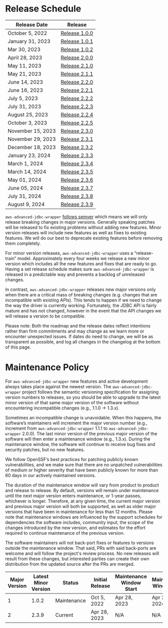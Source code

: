 # Release Schedule

| Release Date      | Release                                                                                  |
|-------------------|------------------------------------------------------------------------------------------|
| October 5, 2022   | [Release 1.0.0](https://github.com/awslabs/aws-advanced-jdbc-wrapper/releases/tag/1.0.0) |  
| January 31, 2023  | [Release 1.0.1](https://github.com/awslabs/aws-advanced-jdbc-wrapper/releases/tag/1.0.1) | 
| Mar 30, 2023      | [Release 1.0.2](https://github.com/awslabs/aws-advanced-jdbc-wrapper/releases/tag/1.0.2) |
| April 28, 2023    | [Release 2.0.0](https://github.com/awslabs/aws-advanced-jdbc-wrapper/releases/tag/2.0.0) |  
| May 11, 2023      | [Release 2.1.0](https://github.com/awslabs/aws-advanced-jdbc-wrapper/releases/tag/2.1.0) |
| May 21, 2023      | [Release 2.1.1](https://github.com/awslabs/aws-advanced-jdbc-wrapper/releases/tag/2.1.1) |
| June 14, 2023     | [Release 2.2.0](https://github.com/awslabs/aws-advanced-jdbc-wrapper/releases/tag/2.2.0) |
| June 16, 2023     | [Release 2.2.1](https://github.com/awslabs/aws-advanced-jdbc-wrapper/releases/tag/2.2.1) |
| July 5, 2023      | [Release 2.2.2](https://github.com/awslabs/aws-advanced-jdbc-wrapper/releases/tag/2.2.2) |
| July 31, 2023     | [Release 2.2.3](https://github.com/awslabs/aws-advanced-jdbc-wrapper/releases/tag/2.2.3) |
| August 25, 2023   | [Release 2.2.4](https://github.com/awslabs/aws-advanced-jdbc-wrapper/releases/tag/2.2.4) |
| October 3, 2023   | [Release 2.2.5](https://github.com/awslabs/aws-advanced-jdbc-wrapper/releases/tag/2.2.5) |
| November 15, 2023 | [Release 2.3.0](https://github.com/awslabs/aws-advanced-jdbc-wrapper/releases/tag/2.3.0) |
| November 29, 2023 | [Release 2.3.1](https://github.com/awslabs/aws-advanced-jdbc-wrapper/releases/tag/2.3.1) |
| December 18, 2023 | [Release 2.3.2](https://github.com/awslabs/aws-advanced-jdbc-wrapper/releases/tag/2.3.2) |
| January 23, 2024  | [Release 2.3.3](https://github.com/awslabs/aws-advanced-jdbc-wrapper/releases/tag/2.3.3) |
| March 1, 2024     | [Release 2.3.4](https://github.com/awslabs/aws-advanced-jdbc-wrapper/releases/tag/2.3.4) |
| March 14, 2024    | [Release 2.3.5](https://github.com/awslabs/aws-advanced-jdbc-wrapper/releases/tag/2.3.5) |
| May 01, 2024      | [Release 2.3.6](https://github.com/awslabs/aws-advanced-jdbc-wrapper/releases/tag/2.3.6) |
| June 05, 2024     | [Release 2.3.7](https://github.com/awslabs/aws-advanced-jdbc-wrapper/releases/tag/2.3.7) |
| July 31, 2024     | [Release 2.3.8](https://github.com/awslabs/aws-advanced-jdbc-wrapper/releases/tag/2.3.8) |
| August 9, 2024    | [Release 2.3.9](https://github.com/awslabs/aws-advanced-jdbc-wrapper/releases/tag/2.3.9) |

`aws-advanced-jdbc-wrapper` [follows semver](https://semver.org/#semantic-versioning-200) which means we will only
release breaking changes in major versions. Generally speaking patches will be released to fix existing problems without
adding new features. Minor version releases will include new features as well as fixes to existing features. We will do
our best to deprecate existing features before removing them completely.

For minor version releases, `aws-advanced-jdbc-wrapper` uses a “release-train” model. Approximately every four weeks we
release a new minor version which includes all the new features and fixes that are ready to go.
Having a set release schedule makes sure `aws-advanced-jdbc-wrapper` is released in a predictable way and prevents a
backlog of unreleased changes.

In contrast, `aws-advanced-jdbc-wrapper` releases new major versions only when there are a critical mass of
breaking changes (e.g. changes that are incompatible with existing APIs). This tends to happen if we need to
change the way the driver is currently working. Fortunately, the JDBC API is fairly mature and has not changed, however
in the event that the API changes we will release a version to be compatible.

Please note: Both the roadmap and the release dates reflect intentions rather than firm commitments and may change
as we learn more or encounter unexpected issues. If dates do need to change, we will be as transparent as possible,
and log all changes in the changelog at the bottom of this page.

# Maintenance Policy

For `aws-advanced-jdbc-wrapper` new features and active development always takes place against the newest version.
The `aws-advanced-jdbc-wrapper` project follows the semantic versioning specification for assigning version numbers
to releases, so you should be able to upgrade to the latest minor version of that same major version of the
software without encountering incompatible changes (e.g., 1.1.0 → 1.3.x).

Sometimes an incompatible change is unavoidable. When this happens, the software’s maintainers will increment
the major version number (e.g., increment from `aws-advanced-jdbc-wrapper` 1.1.1 to `aws-advanced-jdbc-wrapper` 2.0.0).
The last minor version of the previous major version of the software will then enter a maintenance window
(e.g., 1.3.x). During the maintenance window, the software will continue to receive bug fixes and security patches,
but no new features.

We follow OpenSSF’s best practices for patching publicly known vulnerabilities, and we make sure that there are
no unpatched vulnerabilities of medium or higher severity that have been publicly known for more than 60 days
in our actively maintained versions.

The duration of the maintenance window will vary from product to product and release to release.
By default, versions will remain under maintenance until the next major version enters maintenance,
or 1-year passes, whichever is longer. Therefore, at any given time, the current major version and
previous major version will both be supported, as well as older major versions that have been in maintenance
for less than 12 months. Please note that maintenance windows are influenced by the support schedules for
dependencies the software includes, community input, the scope of the changes introduced by the new version,
and estimates for the effort required to continue maintenance of the previous version.

The software maintainers will not back-port fixes or features to versions outside the maintenance window.
That said, PRs with said back-ports are welcome and will follow the project's review process.
No new releases will result from these changes, but interested parties can create their own distribution
from the updated source after the PRs are merged.

| Major Version | Latest Minor Version | Status      | Initial Release | Maintenance Window Start | Maintenance Window End |
|---------------|----------------------|-------------|-----------------|--------------------------|------------------------|
| 1             | 1.0.2                | Maintenance | Oct 5, 2022     | Apr 28, 2023             | Apr 28, 2024           | 
| 2             | 2.3.9                | Current     | Apr 28, 2023    | N/A                      | N/A                    | 
